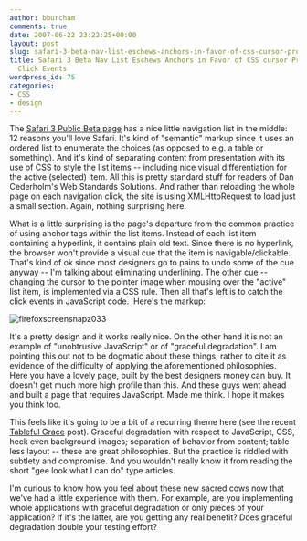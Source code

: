 ```yaml
---
author: bburcham
comments: true
date: 2007-06-22 23:22:25+00:00
layout: post
slug: safari-3-beta-nav-list-eschews-anchors-in-favor-of-css-cursor-property-and-click-events
title: Safari 3 Beta Nav List Eschews Anchors in Favor of CSS cursor Property and
  Click Events
wordpress_id: 75
categories:
- CSS
- design
---
```


The [Safari 3 Public Beta page](http://www.apple.com/safari/) has a nice little navigation list in the middle: 12 reasons you'll love Safari. It's kind of "semantic" markup since it uses an ordered list to enumerate the choices (as opposed to e.g. a table or something). And it's kind of separating content from presentation with its use of CSS to style the list items -- including nice visual differentiation for the active (selected) item. All this is pretty standard stuff for readers of Dan Cederholm's Web Standards Solutions. And rather than reloading the whole page on each navigation click, the site is using XMLHttpRequest to load just a small section. Again, nothing surprising here.

What is a little surprising is the page's departure from the common practice of using anchor tags within the list items. Instead of each list item containing a hyperlink, it contains plain old text. Since there is no hyperlink, the browser won't provide a visual cue that the item is navigable/clickable. That's kind of ok since most designers go to pains to undo some of the cue anyway -- I'm talking about eliminating underlining. The other cue -- changing the cursor to the pointer image when mousing over the "active" list item, is implemented via a CSS rule. Then all that's left is to catch the click events in JavaScript code.  Here's the markup:

![firefoxscreensnapz033](http://memerocket.files.wordpress.com/2007/06/firefoxscreensnapz033.jpg?w=300)

It's a pretty design and it works really nice. On the other hand it is not an example of "unobtrusive JavaScript" or of "graceful degradation". I am pointing this out not to be dogmatic about these things, rather to cite it as evidence of the difficulty of applying the aforementioned philosophies.  Here you have a lovely page, built by the best designers money can buy. It doesn't get much more high profile than this. And these guys went ahead and built a page that requires JavaScript. Made me think. I hope it makes you think too.

This feels like it's going to be a bit of a recurring theme here (see the recent [Tableful Grace](/2007/05/18/tableful-grace/) post). Graceful degradation with respect to JavaScript, CSS, heck even background images; separation of behavior from content; table-less layout -- these are great philosophies. But the practice is riddled with subtlety and compromise. And you wouldn't really know it from reading the short "gee look what I can do" type articles.

I'm curious to know how you feel about these new sacred cows now that we've had a little experience with them. For example, are you implementing whole applications with graceful degradation or only pieces of your application? If it's the latter, are you getting any real benefit? Does graceful degradation double your testing effort?
